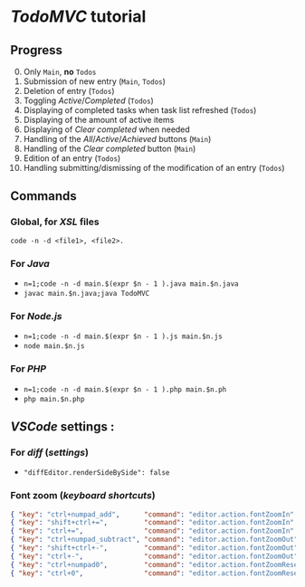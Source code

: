 # *TodoMVC* tutorial

## Progress

0. Only `Main`, **no** `Todos`
1. Submission of new entry (`Main`, `Todos`)
2. Deletion of entry (`Todos`)
3. Toggling *Active*/*Completed* (`Todos`)
4. Displaying of completed tasks when task list refreshed (`Todos`)
5. Displaying of the amount of active items
6. Displaying of *Clear completed* when needed
7. Handling of the *All*/*Active*/*Achieved* buttons (`Main`)
8. Handling of the *Clear completed* button (`Main`)
9. Edition of an entry (`Todos`)
10. Handling submitting/dismissing of the modification of an entry (`Todos`)

## Commands

### Global, for *XSL* files

`code -n -d <file1>, <file2>.`

### For *Java*

- `n=1;code -n -d main.$(expr $n - 1 ).java main.$n.java`
- `javac main.$n.java;java TodoMVC` 

### For *Node.js*

- `n=1;code -n -d main.$(expr $n - 1 ).js main.$n.js`
- `node main.$n.js` 

### For *PHP*

- `n=1;code -n -d main.$(expr $n - 1 ).php main.$n.ph`
- `php main.$n.php` 

## *VSCode* settings :

### For *diff* (*settings*)
- `"diffEditor.renderSideBySide": false`

### Font zoom (*keyboard shortcuts*)

``` json
{ "key": "ctrl+numpad_add",      "command": "editor.action.fontZoomIn" },
{ "key": "shift+ctrl+=",         "command": "editor.action.fontZoomIn" },
{ "key": "ctrl+=",               "command": "editor.action.fontZoomIn" },
{ "key": "ctrl+numpad_subtract", "command": "editor.action.fontZoomOut" },
{ "key": "shift+ctrl+-",         "command": "editor.action.fontZoomOut" },
{ "key": "ctrl+-",               "command": "editor.action.fontZoomOut" },
{ "key": "ctrl+numpad0",         "command": "editor.action.fontZoomReset" },
{ "key": "ctrl+0",               "command": "editor.action.fontZoomReset" },
```